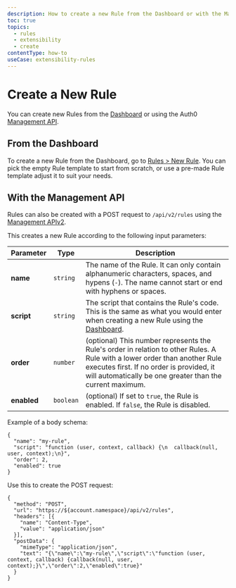 ```yaml
---
description: How to create a new Rule from the Dashboard or with the Management API.
toc: true
topics:
  - rules
  - extensibility
  - create
contentType: how-to
useCase: extensibility-rules
---
```


# Create a New Rule

You can create new Rules from the [Dashboard](${manage_url}) or using the Auth0 [Management API](/api/management/v2/).

## From the Dashboard

To create a new Rule from the Dashboard, go to [Rules > New Rule](${manage_url}/#/rules/new). You can pick the empty Rule template to start from scratch, or use a pre-made Rule template adjust it to suit your needs.

## With the Management API

Rules can also be created with a POST request to `/api/v2/rules` using the [Management APIv2](/api/management/v2#!/Rules/post_rules).

This creates a new Rule according to the following input parameters:

| Parameter | Type | Description |
|-|-|-|
| **name** | `string` | The name of the Rule. It can only contain alphanumeric characters, spaces, and hypens (`-`). The name cannot start or end with hyphens or spaces.
| **script** | `string` | Τhe script that contains the Rule's code. This is the same as what you would enter when creating a new Rule using the [Dashboard](${manage_url}/#/rules/create).
| **order** | `number` | (optional) This number represents the Rule's order in relation to other Rules. A Rule with a lower order than another Rule executes first. If no order is provided, it will automatically be one greater than the current maximum. |
| **enabled** | `boolean` | (optional) If set to `true`, the Rule is enabled. If `false`, the Rule is disabled.

Example of a body schema:

```
{
  "name": "my-rule",
  "script": "function (user, context, callback) {\n  callback(null, user, context);\n}",
  "order": 2,
  "enabled": true
}
```

Use this to create the POST request:

```har
{
  "method": "POST",
  "url": "https://${account.namespace}/api/v2/rules",
  "headers": [{
    "name": "Content-Type",
    "value": "application/json"
  }],
  "postData": {
    "mimeType": "application/json",
    "text": "{\"name\":\"my-rule\",\"script\":\"function (user, context, callback) {callback(null, user, context);}\",\"order\":2,\"enabled\":true}"
  }
}
```